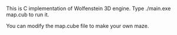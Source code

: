 This is C implementation of Wolfenstein 3D engine.
Type ./main.exe map.cub to run it.

You can modify the map.cube file to make your own maze.
